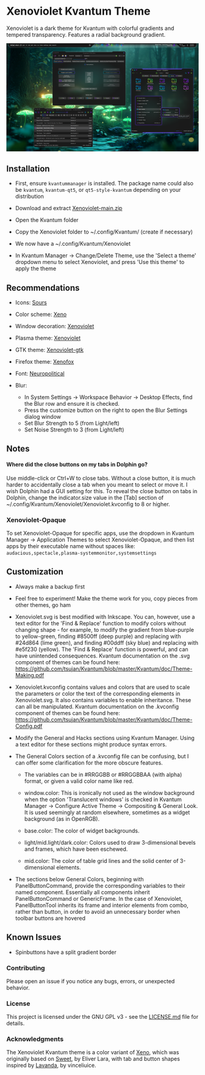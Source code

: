 # Xenoviolet Kvantum Theme

Xenoviolet is a dark theme for Kvantum with colorful gradients and tempered transparency. Features a radial background gradient.

![screenshot of Xenoviolet Kvantum theme](preview/screenshot-00.png)

## Installation

- First, ensure `kvantummanager` is installed. The package name could also be `kvantum`, `kvantum-qt5`, or `qt5-style-kvantum` depending on your distribution

- Download and extract [Xenoviolet-main.zip](https://github.com/tully-t/Xenoviolet)
- Open the Kvantum folder
- Copy the Xenoviolet folder to ~/.config/Kvantum/ (create if necessary)
- We now have a ~/.config/Kvantum/Xenoviolet
- In Kvantum Manager -> Change/Delete Theme, use the 'Select a theme' dropdown menu to select Xenoviolet, and press 'Use this theme' to apply the theme

## Recommendations

- Icons: [Sours](https://github.com/tully-t/Sours)
- Color scheme: [Xeno](https://github.com/tully-t/Xeno/tree/main/color-schemes)
- Window decoration: [Xenoviolet](https://github.com/tully-t/Xenoviolet/tree/main/Aurorae)
- Plasma theme: [Xenoviolet](https://github.com/tully-t/Xenoviolet/tree/main/Plasma)
- GTK theme: [Xenoviolet-gtk](https://github.com/tully-t/Xenoviolet/tree/main/GTK)
- Firefox theme: [Xenofox](https://github.com/tully-t/Xenofox)
- Font: [Neuropolitical](https://www.dafont.com/neuropolitical.font)
- Blur:

    - In System Settings -> Workspace Behavior -> Desktop Effects, find the Blur row and ensure it is checked.
    - Press the customize button on the right to open the Blur Settings dialog window
    - Set Blur Strength to 5 (from Light/left)
    - Set Noise Strength to 3 (from Light/left)

## Notes

#### Where did the close buttons on my tabs in Dolphin go?

Use middle-click or Ctrl+W to close tabs. Without a close button, it is much harder to accidentally close a tab when you meant to select or move it. I wish Dolphin had a GUI setting for this. To reveal the close button on tabs in Dolphin, change the indicator.size value in the [Tab] section of ~/.config/Kvantum/Xenoviolet/Xenoviolet.kvconfig to 8 or higher.

### Xenoviolet-Opaque

To set Xenoviolet-Opaque for specific apps, use the dropdown in Kvantum Manager -> Application Themes to select Xenoviolet-Opaque, and then list apps by their executable name without spaces like: `audacious,spectacle,plasma-systemmonitor,systemsettings`

## Customization

- Always make a backup first

- Feel free to experiment! Make the theme work for you, copy pieces from other themes, go ham

- Xenoviolet.svg is best modified with Inkscape. You can, however, use a text editor for the 'Find & Replace' function to modify colors without changing shape - for example, to modify the gradient from blue-purple to yellow-green, finding #8500ff (deep purple) and replacing with #24d864 (lime green), and finding #00ddff (sky blue) and replacing with #e5f230 (yellow). The 'Find & Replace' function is powerful, and can have unintended consequences. Kvantum documentation on the .svg component of themes can be found here: https://github.com/tsujan/Kvantum/blob/master/Kvantum/doc/Theme-Making.pdf

- Xenoviolet.kvconfig contains values and colors that are used to scale the parameters or color the text of the corresponding elements in Xenoviolet.svg. It also contains variables to enable inheritance. These can all be manipulated. Kvantum documentation on the .kvconfig component of themes can be found here: https://github.com/tsujan/Kvantum/blob/master/Kvantum/doc/Theme-Config.pdf

- Modify the General and Hacks sections using Kvantum Manager. Using a text editor for these sections might produce syntax errors.

- The General Colors section of a .kvconfig file can be confusing, but I can offer some clarification for the more obscure features.

    - The variables can be in #RRGGBB or #RRGGBBAA (with alpha) format, or given a valid color name like red.

    - window.color: This is ironically not used as the window background when the option 'Translucent windows' is checked in Kvantum Manager -> Configure Active Theme -> Compositing & General Look. It is used seemingly at random elsewhere, sometimes as a widget background (as in OpenRGB).

    - base.color: The color of widget backgrounds.

    - light/mid.light/dark.color: Colors used to draw 3-dimensional bevels and frames, which have been eschewed.

    - mid.color: The color of table grid lines and the solid center of 3-dimensional elements.

- The sections below General Colors, beginning with PanelButtonCommand, provide the corresponding variables to their named component. Essentially all components inherit PanelButtonCommand or GenericFrame. In the case of Xenoviolet, PanelButtonTool inherits its frame and interior elements from combo, rather than button, in order to avoid an unnecessary border when toolbar buttons are hovered

## Known Issues

- Spinbuttons have a split gradient border

### Contributing

Please open an issue if you notice any bugs, errors, or unexpected behavior.

### License

This project is licensed under the GNU GPL v3 - see the [LICENSE.md](LICENSE.md) file for details.

### Acknowledgments

The Xenoviolet Kvantum theme is a color variant of [Xeno](https://github.com/tully-t/Xeno/tree/main/Kvantum), which was originally based on [Sweet](https://github.com/EliverLara/Sweet/tree/nova/kde), by Eliver Lara, with tab and button shapes inspired by [Lavanda](https://github.com/vinceliuice/Lavanda-kde), by vinceliuice.
